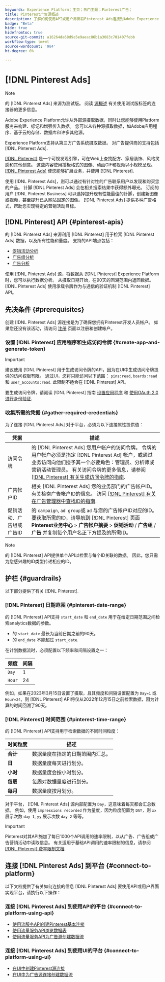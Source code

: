 ```yaml
---
keywords: Experience Platform；主页；热门主题；Pinterest广告；
title: Pinterest广告源概述
description: 了解如何使用API或用户界面将Pinterest Ads连接到Adobe Experience Platform。
badge: "Beta"
hide: true
hidefromtoc: true
source-git-commit: a16264da68d9e5e9aeac86b1a3083c701407febb
workflow-type: tm+mt
source-wordcount: '984'
ht-degree: 0%

---
```


# [!DNL Pinterest Ads]

>[!NOTE]
>
>的 [!DNL Pinterest Ads] 来源为测试版。 阅读 [源概述](../../home.md#terms-and-conditions) 有关使用测试版标签的连接器的更多信息。

Adobe Experience Platform允许从外部源摄取数据，同时让您能够使用Platform服务来构建、标记和增强传入数据。 您可以从各种源摄取数据，如Adobe应用程序、基于云的存储、数据库和许多其他源。

Experience Platform支持从第三方广告系统摄取数据。 对广告提供商的支持包括 [!DNL Pinterest Ads].

[[!DNL Pinterest]](https://www.pinterest.com) 是一个可视发现引擎，可在Web上查找配方、家居装饰、风格灵感和其他创意。 这些内容使用插板格式的图像、动画GIF和视频以小规模呈现。 [[!DNL Pinterest Ads]](https://ads.pinterest.com/) 使您能够扩展业务，并使用 [!DNL Pinterest].

使用 [!DNL Pinterest Ads]，则可以通过有针对性的广告联系用户以发现和购买您的产品。 针脚 [!DNL Pinterest Ads] 会在相关搜索结果中获得额外曝光。 订阅的用户 [!DNL Pinterest Business] 可以选择提升现有性能最佳的针脚，创建新图像或视频，甚至提升已从网站固定的图像。 [!DNL Pinterest Ads] 提供多种广告格式，帮助您实现特定的营销活动目标。

## [!DNL Pinterest] API {#pinterest-apis}

的 [!DNL Pinterest Ads] 来源利用 [!DNL Pinterest] 用于检索 [!DNL Pinterest Ads] 数据，以及所有性能和量度。 支持的API端点包括：

* [促销活动分析](https://developers.pinterest.com/docs/api/v5/#operation/campaigns/analytics)
* [广告组分析](https://developers.pinterest.com/docs/api/v5/#operation/ad_groups/analytics)
* [广告分析](https://developers.pinterest.com/docs/api/v5/#operation/ads/analytics)

使用 [!DNL Pinterest Ads] 源，将数据从 [!DNL Pinterest] Experience Platform时，您可以执行数据分析。 从摄取日期开始，在90天的回溯范围内返回数据。 [!DNL Pinterest Ads] 使用承载令牌作为与通信的验证机制 [!DNL Pinterest] API。

## 先决条件 {#prerequisites}

创建 [!DNL Pinterest Ads] 源连接是为了确保您拥有Pinterest开发人员帐户。 如果您还没有该活动，请访问 [注册](https://www.pinterest.com/business/create/?next=https://developers.pinterest.com/account-setup/) 页面以注册和创建帐户。

### 设置 [!DNL Pinterest] 应用程序和生成访问令牌 {#create-app-and-generate-token}

>[!IMPORTANT]
>
>建议使用 [!DNL Pinterest] 用于生成访问令牌的API，因为在UI中生成访问令牌提供的访问权限有限。 通过UI，您将只能访问以下范围： `pins:read`, `boards:read` 和 `user_accounts:read`. 此限制不适合在 [!DNL Pinterest] API。

要生成访问令牌，请阅读 [!DNL Pinterest] 指南 [设置应用程序](https://developers.pinterest.com/docs/getting-started/set-up-app/) 和 [使用OAuth 2.0进行身份验证](https://developers.pinterest.com/docs/getting-started/authentication/).

### 收集所需的凭据 {#gather-required-credentials}

为了连接 [!DNL Pinterest Ads] 对于平台，必须为以下连接属性提供值：

| 凭据 | 描述 |
| --- | --- |
| 访问令牌 | 的 [!DNL Pinterest Ads] 您用户帐户的访问令牌。 令牌的用户帐户必须是指定 [!DNL Pinterest Ad] 帐户，或通过业务访问向他们授予其一个必要角色：管理员、分析师或营销活动管理员。 有关访问令牌的更多信息，请参阅 [[!DNL Pinterest] 有关生成访问令牌的指南](https://developers.pinterest.com/docs/getting-started/set-up-app/). |
| 广告帐户ID | 相关 [!DNL Pinterest Ads] 您的业务部门的广告帐户ID。 有关检索广告帐户ID的信息。 访问 [[!DNL Pinterest] 有关在广告管理器中查找ID的指南](https://help.pinterest.com/en/business/article/find-ids-in-ads-manager). |
| 促销活动、广告组或广告ID | 的 `campaign`, `ad group`或 `ad` 与您的广告帐户ID对应的ID。 要获取所需的ID，请导航到 [!DNL Pinterest] 页面 **Pinterest业务中心** > **广告帐户摘要** > **促销活动** / **广告组** / **广告** 并复制每个用户名正下方提及的所需ID。 |

>[!NOTE]
>
>的 [!DNL Pinterest] API提供单个API以检索与每个ID关联的数据。 因此，您只需为您感兴趣的ID类型传递相应的ID。

## 护栏 {#guardrails}

以下部分提供了有关 [!DNL Pinterest].

### [!DNL Pinterest] 日期范围 {#pinterest-date-range}

的 [!DNL Pinterest] API支持 `start_date` 和 `end_date` 用于在给定日期范围之间检索analytics数据的参数。

* 的 `start_date` 最长为当前日期之前的90天。
* 的 `end_date` 不能超过 `start_date`.

在计划数据流时，必须配置以下频率和间隔设置之一：

| 频度 | 间隔 |
| --- | --- |
| `Day` | 1 |
| `Hour` | 24 |

例如，如果在2023年3月15日设置了摄取，且其频度和间隔设置配置为 `Day=1` 或 `Hour=24`，则 [!DNL Pinterest] API将仅从2022年12月15日之前检索数据，因为计算的时间回溯了90天。

### [!DNL Pinterest] 时间范围 {#pinterest-time-range}

的 [!DNL Pinterest] API支持用于检索数据的不同时间粒度：

| 时间粒度 | 描述 |
| --- | --- |
| **合计** | 数据量度在指定的日期范围内汇总。 |
| **日** | 数据量度每天进行划分。 |
| **小时** | 数据量度会按小时划分。 |
| **每周** | 每周对数据量度进行划分。 |
| **每月** | 数据量度按月划分。 |

对于平台， [!DNL Pinterest Ads] 源内部配置为 `Day`，这意味着每天都会汇总数据。 例如，使用 `impressions recorded` 作为量度，因为粒度配置为 `DAY`，则 `xx` 展示次数 `day 1`, `yy` 展示次数 `day 2` 等等。

>[!IMPORTANT]
>
>Pinterest对其API施加了每日1000个API调用的速率限制，以从广告、广告组或广告营销活动中读取信息。 有关适用于基础API调用的速率限制的信息，请参阅 [[!DNL Pinterest] 费率限制文档](https://developers.pinterest.com/docs/reference/ratelimits/).

## 连接 [!DNL Pinterest Ads] 到平台 {#connect-to-platform}

以下文档提供了有关如何连接的信息 [!DNL Pinterest Ads] 要使用API或用户界面实现平台，请执行以下操作：

### 连接 [!DNL Pinterest Ads] 到使用API的平台 {#connect-to-platform-using-api}

* [使用流服务API创建Pinterest基本连接](../../tutorials/api/create/advertising/pinterest-ads.md)
* [使用流量服务API浏览数据表](../../tutorials/api/explore/tabular.md)
* [使用流量服务API为广告源创建数据流](../../tutorials/api/collect/advertising.md)

### 连接 [!DNL Pinterest Ads] 到使用UI的平台 {#connect-to-platform-using-ui}

* [在UI中创建Pinterest源连接](../../tutorials/ui/create/advertising/pinterest-ads.md)
* [在UI中为广告源连接创建数据流](../../tutorials/ui/dataflow/advertising.md)
